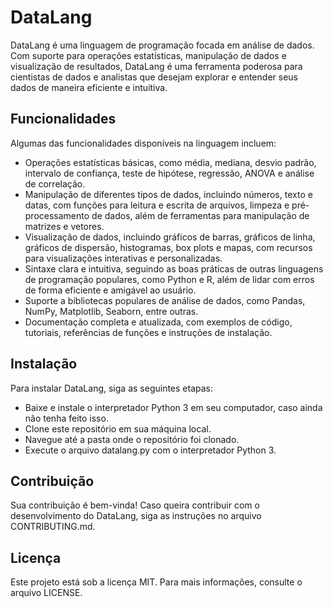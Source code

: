 # DataLang
DataLang é uma linguagem de programação focada em análise de dados. Com suporte para operações estatísticas, manipulação de dados e visualização de resultados, DataLang é uma ferramenta poderosa para cientistas de dados e analistas que desejam explorar e entender seus dados de maneira eficiente e intuitiva.

## Funcionalidades
Algumas das funcionalidades disponíveis na linguagem incluem:

- Operações estatísticas básicas, como média, mediana, desvio padrão, intervalo de confiança, teste de hipótese, regressão, ANOVA e análise de correlação.
- Manipulação de diferentes tipos de dados, incluindo números, texto e datas, com funções para leitura e escrita de arquivos, limpeza e pré-processamento de dados, além de ferramentas para manipulação de matrizes e vetores.
- Visualização de dados, incluindo gráficos de barras, gráficos de linha, gráficos de dispersão, histogramas, box plots e mapas, com recursos para visualizações interativas e personalizadas.
- Sintaxe clara e intuitiva, seguindo as boas práticas de outras linguagens de programação populares, como Python e R, além de lidar com erros de forma eficiente e amigável ao usuário.
- Suporte a bibliotecas populares de análise de dados, como Pandas, NumPy, Matplotlib, Seaborn, entre outras.
- Documentação completa e atualizada, com exemplos de código, tutoriais, referências de funções e instruções de instalação.

## Instalação
Para instalar DataLang, siga as seguintes etapas:

- Baixe e instale o interpretador Python 3 em seu computador, caso ainda não tenha feito isso.
- Clone este repositório em sua máquina local.
- Navegue até a pasta onde o repositório foi clonado.
- Execute o arquivo datalang.py com o interpretador Python 3.

## Contribuição
Sua contribuição é bem-vinda! Caso queira contribuir com o desenvolvimento do DataLang, siga as instruções no arquivo CONTRIBUTING.md.

## Licença
Este projeto está sob a licença MIT. Para mais informações, consulte o arquivo LICENSE.
